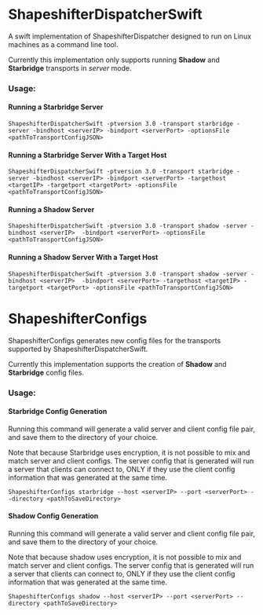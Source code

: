 # ShapeshifterDispatcherSwift

A swift implementation of ShapeshifterDispatcher designed to run on Linux machines as a command line tool.

Currently this implementation only supports running **Shadow** and **Starbridge** transports in *server* mode.

### Usage:

#### Running a Starbridge Server

```
ShapeshifterDispatcherSwift -ptversion 3.0 -transport starbridge -server -bindhost <serverIP> -bindport <serverPort> -optionsFile <pathToTransportConfigJSON>
```

#### Running a Starbridge Server With a Target Host

```
ShapeshifterDispatcherSwift -ptversion 3.0 -transport starbridge -server -bindhost <serverIP> -bindport <serverPort> -targethost <targetIP> -targetport <targetPort> -optionsFile <pathToTransportConfigJSON>
```

#### Running a Shadow Server
```
ShapeshifterDispatcherSwift -ptversion 3.0 -transport shadow -server -bindhost <serverIP>  -bindport <serverPort> -optionsFile <pathToTransportConfigJSON>
```

#### Running a Shadow Server With a Target Host
```
ShapeshifterDispatcherSwift -ptversion 3.0 -transport shadow -server -bindhost <serverIP>  -bindport <serverPort> -targethost <targetIP> -targetport <targetPort> -optionsFile <pathToTransportConfigJSON>
```


# ShapeshifterConfigs

ShapeshifterConfigs generates new config files for the transports supported by ShapeshifterDispatcherSwift.

Currently this implementation supports the creation of **Shadow** and **Starbridge** config files.


### Usage:

#### Starbridge Config Generation

Running this command will generate a valid server and client config file pair, and save them to the directory of your choice.

Note that because Starbridge uses encryption, it is not possible to mix and match server and client configs. The server config that is generated will run a server that clients can connect to, ONLY if they use the client config information that was generated at the same time.
```
ShapeshifterConfigs starbridge --host <serverIP> --port <serverPort> --directory <pathToSaveDirectory>
```

#### Shadow Config Generation

Running this command will generate a valid server and client config file pair, and save them to the directory of your choice.

Note that because shadow uses encryption, it is not possible to mix and match server and client configs. The server config that is generated will run a server that clients can connect to, ONLY if they use the client config information that was generated at the same time.
```
ShapeshifterConfigs shadow --host <serverIP> --port <serverPort> --directory <pathToSaveDirectory>
```
